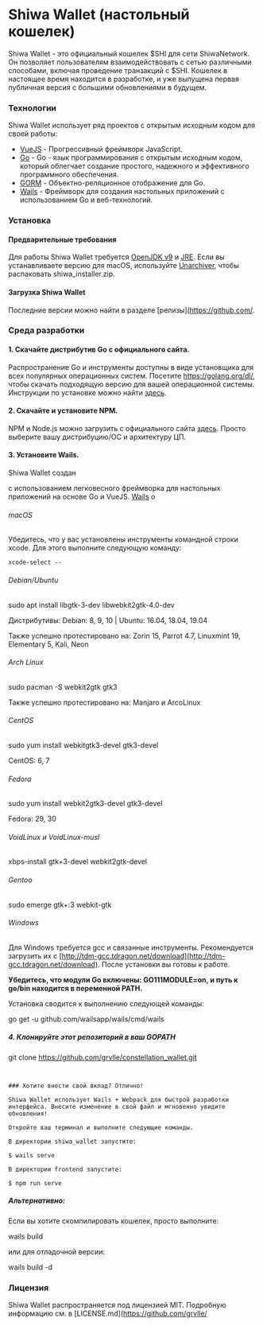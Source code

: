 # Shiwa Wallet (настольный кошелек)

Shiwa Wallet - это официальный кошелек $SHI для сети ShiwaNetwork. Он позволяет пользователям взаимодействовать с сетью различными способами, включая проведение транзакций с $SHI. Кошелек в настоящее время находится в разработке, и уже выпущена первая публичная версия с большими обновлениями в будущем.

### Технологии

Shiwa Wallet использует ряд проектов с открытым исходным кодом для своей работы:

* [VueJS](https://vuejs.org) - Прогрессивный фреймворк JavaScript.
* [Go](https://golang.org) - Go - язык программирования с открытым исходным кодом, который облегчает создание простого, надежного и эффективного программного обеспечения.
* [GORM](https://gorm.io) - Объектно-реляционное отображение для Go.
* [Wails](https://wails.app/) - Фреймворк для создания настольных приложений с использованием Go и веб-технологий.


### Установка

#### Предварительные требования
Для работы Shiwa Wallet требуется [OpenJDK v9](https://java.com/) и [JRE](https://www.oracle.com/java/technologies/javase-jre8-downloads.html). Если вы устанавливаете версию для macOS, используйте [Unarchiver](https://theunarchiver.com/), чтобы распаковать shiwa_installer.zip.

#### Загрузка Shiwa Wallet
Последние версии можно найти в разделе [релизы](https://github.com/.


### Среда разработки

#### 1. Скачайте дистрибутив Go с официального сайта.

Распространение Go и инструменты доступны в виде установщика для всех популярных операционных систем. Посетите <https://golang.org/dl/>, чтобы скачать подходящую версию для вашей операционной системы. Инструкции по установке можно найти [здесь](https://golang.org/doc/install).

#### 2. Скачайте и установите NPM.

NPM и Node.js можно загрузить с официального сайта [здесь](https://nodejs.org/en/download/). Просто выберите вашу дистрибуцию/ОС и архитектуру ЦП.

#### 3. Установите Wails.

Shiwa Wallet создан

 с использованием легковесного фреймворка для настольных приложений на основе Go и VueJS. [Wails](https://github.com/wailsapp/wails) о

###### macOS

Убедитесь, что у вас установлены инструменты командной строки xcode. Для этого выполните следующую команду:
```
xcode-select --
```

###### Debian/Ubuntu

sudo apt install libgtk-3-dev libwebkit2gtk-4.0-dev

Дистрибутивы: Debian: 8, 9, 10 | Ubuntu: 16.04, 18.04, 19.04

Также успешно протестировано на: Zorin 15, Parrot 4.7, Linuxmint 19, Elementary 5, Kali, Neon

###### Arch Linux

sudo pacman -S webkit2gtk gtk3

Также успешно протестировано на: Manjaro и ArcoLinux

###### CentOS

sudo yum install webkitgtk3-devel gtk3-devel

CentOS: 6, 7

###### Fedora

sudo yum install webkit2gtk3-devel gtk3-devel

Fedora: 29, 30

###### VoidLinux и VoidLinux-musl

xbps-install gtk+3-devel webkit2gtk-devel

###### Gentoo

sudo emerge gtk+:3 webkit-gtk

###### Windows

Для Windows требуется gcc и связанные инструменты. Рекомендуется загрузить их с [http://tdm-gcc.tdragon.net/download](http://tdm-gcc.tdragon.net/download). После установки вы готовы к работе.

**Убедитесь, что модули Go включены: GO111MODULE=on, и путь к go/bin находится в переменной PATH.**

Установка сводится к выполнению следующей команды:

go get -u github.com/wailsapp/wails/cmd/wails

##### 4. Клонируйте этот репозиторий в ваш GOPATH

git clone https://github.com/grvlle/constellation_wallet.git
```


### Хотите внести свой вклад? Отлично!

Shiwa Wallet использует Wails + Webpack для быстрой разработки интерфейса. Внесите изменение в свой файл и мгновенно увидите обновления!

Откройте ваш терминал и выполните следующие команды.

В директории shiwa_wallet запустите:

$ wails serve

В директории frontend запустите:

$ npm run serve
```

##### Альтернативно:
Если вы хотите скомпилировать кошелек, просто выполните:

wails build

или для отладочной версии:

wails build -d


### Лицензия

Shiwa Wallet распространяется под лицензией MIT. Подробную информацию см. в [LICENSE.md](https://github.com/grvlle/